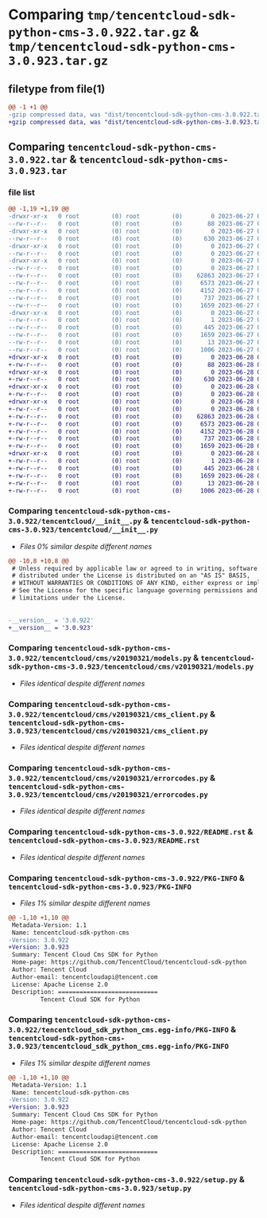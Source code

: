 # Comparing `tmp/tencentcloud-sdk-python-cms-3.0.922.tar.gz` & `tmp/tencentcloud-sdk-python-cms-3.0.923.tar.gz`

## filetype from file(1)

```diff
@@ -1 +1 @@
-gzip compressed data, was "dist/tencentcloud-sdk-python-cms-3.0.922.tar", last modified: Tue Jun 27 00:21:27 2023, max compression
+gzip compressed data, was "dist/tencentcloud-sdk-python-cms-3.0.923.tar", last modified: Wed Jun 28 00:23:37 2023, max compression
```

## Comparing `tencentcloud-sdk-python-cms-3.0.922.tar` & `tencentcloud-sdk-python-cms-3.0.923.tar`

### file list

```diff
@@ -1,19 +1,19 @@
-drwxr-xr-x   0 root         (0) root         (0)        0 2023-06-27 00:21:27.000000 tencentcloud-sdk-python-cms-3.0.922/
--rw-r--r--   0 root         (0) root         (0)       88 2023-06-27 00:21:27.000000 tencentcloud-sdk-python-cms-3.0.922/setup.cfg
-drwxr-xr-x   0 root         (0) root         (0)        0 2023-06-27 00:21:27.000000 tencentcloud-sdk-python-cms-3.0.922/tencentcloud/
--rw-r--r--   0 root         (0) root         (0)      630 2023-06-27 00:21:27.000000 tencentcloud-sdk-python-cms-3.0.922/tencentcloud/__init__.py
-drwxr-xr-x   0 root         (0) root         (0)        0 2023-06-27 00:21:27.000000 tencentcloud-sdk-python-cms-3.0.922/tencentcloud/cms/
--rw-r--r--   0 root         (0) root         (0)        0 2023-06-27 00:21:27.000000 tencentcloud-sdk-python-cms-3.0.922/tencentcloud/cms/__init__.py
-drwxr-xr-x   0 root         (0) root         (0)        0 2023-06-27 00:21:27.000000 tencentcloud-sdk-python-cms-3.0.922/tencentcloud/cms/v20190321/
--rw-r--r--   0 root         (0) root         (0)        0 2023-06-27 00:21:27.000000 tencentcloud-sdk-python-cms-3.0.922/tencentcloud/cms/v20190321/__init__.py
--rw-r--r--   0 root         (0) root         (0)    62863 2023-06-27 00:21:27.000000 tencentcloud-sdk-python-cms-3.0.922/tencentcloud/cms/v20190321/models.py
--rw-r--r--   0 root         (0) root         (0)     6573 2023-06-27 00:21:27.000000 tencentcloud-sdk-python-cms-3.0.922/tencentcloud/cms/v20190321/cms_client.py
--rw-r--r--   0 root         (0) root         (0)     4152 2023-06-27 00:21:27.000000 tencentcloud-sdk-python-cms-3.0.922/tencentcloud/cms/v20190321/errorcodes.py
--rw-r--r--   0 root         (0) root         (0)      737 2023-06-27 00:21:27.000000 tencentcloud-sdk-python-cms-3.0.922/README.rst
--rw-r--r--   0 root         (0) root         (0)     1659 2023-06-27 00:21:27.000000 tencentcloud-sdk-python-cms-3.0.922/PKG-INFO
-drwxr-xr-x   0 root         (0) root         (0)        0 2023-06-27 00:21:27.000000 tencentcloud-sdk-python-cms-3.0.922/tencentcloud_sdk_python_cms.egg-info/
--rw-r--r--   0 root         (0) root         (0)        1 2023-06-27 00:21:27.000000 tencentcloud-sdk-python-cms-3.0.922/tencentcloud_sdk_python_cms.egg-info/dependency_links.txt
--rw-r--r--   0 root         (0) root         (0)      445 2023-06-27 00:21:27.000000 tencentcloud-sdk-python-cms-3.0.922/tencentcloud_sdk_python_cms.egg-info/SOURCES.txt
--rw-r--r--   0 root         (0) root         (0)     1659 2023-06-27 00:21:27.000000 tencentcloud-sdk-python-cms-3.0.922/tencentcloud_sdk_python_cms.egg-info/PKG-INFO
--rw-r--r--   0 root         (0) root         (0)       13 2023-06-27 00:21:27.000000 tencentcloud-sdk-python-cms-3.0.922/tencentcloud_sdk_python_cms.egg-info/top_level.txt
--rw-r--r--   0 root         (0) root         (0)     1006 2023-06-27 00:21:27.000000 tencentcloud-sdk-python-cms-3.0.922/setup.py
+drwxr-xr-x   0 root         (0) root         (0)        0 2023-06-28 00:23:37.000000 tencentcloud-sdk-python-cms-3.0.923/
+-rw-r--r--   0 root         (0) root         (0)       88 2023-06-28 00:23:37.000000 tencentcloud-sdk-python-cms-3.0.923/setup.cfg
+drwxr-xr-x   0 root         (0) root         (0)        0 2023-06-28 00:23:37.000000 tencentcloud-sdk-python-cms-3.0.923/tencentcloud/
+-rw-r--r--   0 root         (0) root         (0)      630 2023-06-28 00:23:37.000000 tencentcloud-sdk-python-cms-3.0.923/tencentcloud/__init__.py
+drwxr-xr-x   0 root         (0) root         (0)        0 2023-06-28 00:23:37.000000 tencentcloud-sdk-python-cms-3.0.923/tencentcloud/cms/
+-rw-r--r--   0 root         (0) root         (0)        0 2023-06-28 00:23:37.000000 tencentcloud-sdk-python-cms-3.0.923/tencentcloud/cms/__init__.py
+drwxr-xr-x   0 root         (0) root         (0)        0 2023-06-28 00:23:37.000000 tencentcloud-sdk-python-cms-3.0.923/tencentcloud/cms/v20190321/
+-rw-r--r--   0 root         (0) root         (0)        0 2023-06-28 00:23:37.000000 tencentcloud-sdk-python-cms-3.0.923/tencentcloud/cms/v20190321/__init__.py
+-rw-r--r--   0 root         (0) root         (0)    62863 2023-06-28 00:23:37.000000 tencentcloud-sdk-python-cms-3.0.923/tencentcloud/cms/v20190321/models.py
+-rw-r--r--   0 root         (0) root         (0)     6573 2023-06-28 00:23:37.000000 tencentcloud-sdk-python-cms-3.0.923/tencentcloud/cms/v20190321/cms_client.py
+-rw-r--r--   0 root         (0) root         (0)     4152 2023-06-28 00:23:37.000000 tencentcloud-sdk-python-cms-3.0.923/tencentcloud/cms/v20190321/errorcodes.py
+-rw-r--r--   0 root         (0) root         (0)      737 2023-06-28 00:23:37.000000 tencentcloud-sdk-python-cms-3.0.923/README.rst
+-rw-r--r--   0 root         (0) root         (0)     1659 2023-06-28 00:23:37.000000 tencentcloud-sdk-python-cms-3.0.923/PKG-INFO
+drwxr-xr-x   0 root         (0) root         (0)        0 2023-06-28 00:23:37.000000 tencentcloud-sdk-python-cms-3.0.923/tencentcloud_sdk_python_cms.egg-info/
+-rw-r--r--   0 root         (0) root         (0)        1 2023-06-28 00:23:37.000000 tencentcloud-sdk-python-cms-3.0.923/tencentcloud_sdk_python_cms.egg-info/dependency_links.txt
+-rw-r--r--   0 root         (0) root         (0)      445 2023-06-28 00:23:37.000000 tencentcloud-sdk-python-cms-3.0.923/tencentcloud_sdk_python_cms.egg-info/SOURCES.txt
+-rw-r--r--   0 root         (0) root         (0)     1659 2023-06-28 00:23:37.000000 tencentcloud-sdk-python-cms-3.0.923/tencentcloud_sdk_python_cms.egg-info/PKG-INFO
+-rw-r--r--   0 root         (0) root         (0)       13 2023-06-28 00:23:37.000000 tencentcloud-sdk-python-cms-3.0.923/tencentcloud_sdk_python_cms.egg-info/top_level.txt
+-rw-r--r--   0 root         (0) root         (0)     1006 2023-06-28 00:23:37.000000 tencentcloud-sdk-python-cms-3.0.923/setup.py
```

### Comparing `tencentcloud-sdk-python-cms-3.0.922/tencentcloud/__init__.py` & `tencentcloud-sdk-python-cms-3.0.923/tencentcloud/__init__.py`

 * *Files 0% similar despite different names*

```diff
@@ -10,8 +10,8 @@
 # Unless required by applicable law or agreed to in writing, software
 # distributed under the License is distributed on an "AS IS" BASIS,
 # WITHOUT WARRANTIES OR CONDITIONS OF ANY KIND, either express or implied.
 # See the License for the specific language governing permissions and
 # limitations under the License.
 
 
-__version__ = '3.0.922'
+__version__ = '3.0.923'
```

### Comparing `tencentcloud-sdk-python-cms-3.0.922/tencentcloud/cms/v20190321/models.py` & `tencentcloud-sdk-python-cms-3.0.923/tencentcloud/cms/v20190321/models.py`

 * *Files identical despite different names*

### Comparing `tencentcloud-sdk-python-cms-3.0.922/tencentcloud/cms/v20190321/cms_client.py` & `tencentcloud-sdk-python-cms-3.0.923/tencentcloud/cms/v20190321/cms_client.py`

 * *Files identical despite different names*

### Comparing `tencentcloud-sdk-python-cms-3.0.922/tencentcloud/cms/v20190321/errorcodes.py` & `tencentcloud-sdk-python-cms-3.0.923/tencentcloud/cms/v20190321/errorcodes.py`

 * *Files identical despite different names*

### Comparing `tencentcloud-sdk-python-cms-3.0.922/README.rst` & `tencentcloud-sdk-python-cms-3.0.923/README.rst`

 * *Files identical despite different names*

### Comparing `tencentcloud-sdk-python-cms-3.0.922/PKG-INFO` & `tencentcloud-sdk-python-cms-3.0.923/PKG-INFO`

 * *Files 1% similar despite different names*

```diff
@@ -1,10 +1,10 @@
 Metadata-Version: 1.1
 Name: tencentcloud-sdk-python-cms
-Version: 3.0.922
+Version: 3.0.923
 Summary: Tencent Cloud Cms SDK for Python
 Home-page: https://github.com/TencentCloud/tencentcloud-sdk-python
 Author: Tencent Cloud
 Author-email: tencentcloudapi@tencent.com
 License: Apache License 2.0
 Description: ============================
         Tencent Cloud SDK for Python
```

### Comparing `tencentcloud-sdk-python-cms-3.0.922/tencentcloud_sdk_python_cms.egg-info/PKG-INFO` & `tencentcloud-sdk-python-cms-3.0.923/tencentcloud_sdk_python_cms.egg-info/PKG-INFO`

 * *Files 1% similar despite different names*

```diff
@@ -1,10 +1,10 @@
 Metadata-Version: 1.1
 Name: tencentcloud-sdk-python-cms
-Version: 3.0.922
+Version: 3.0.923
 Summary: Tencent Cloud Cms SDK for Python
 Home-page: https://github.com/TencentCloud/tencentcloud-sdk-python
 Author: Tencent Cloud
 Author-email: tencentcloudapi@tencent.com
 License: Apache License 2.0
 Description: ============================
         Tencent Cloud SDK for Python
```

### Comparing `tencentcloud-sdk-python-cms-3.0.922/setup.py` & `tencentcloud-sdk-python-cms-3.0.923/setup.py`

 * *Files identical despite different names*

